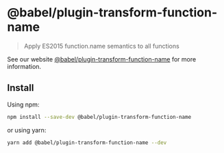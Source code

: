 # @babel/plugin-transform-function-name

> Apply ES2015 function.name semantics to all functions

See our
website [@babel/plugin-transform-function-name](https://babeljs.io/docs/babel-plugin-transform-function-name)
for more information.

## Install

Using npm:

```sh
npm install --save-dev @babel/plugin-transform-function-name
```

or using yarn:

```sh
yarn add @babel/plugin-transform-function-name --dev
```
